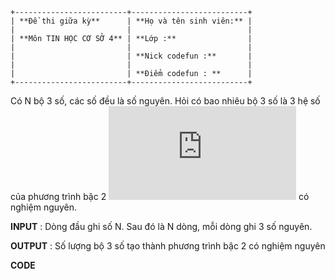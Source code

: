 ```
+-------------------------+--------------------------+
| **Đề thi giữa kỳ**      | **Họ và tên sinh viên:** |
|                         |                          |
| **Môn TIN HỌC CƠ SỞ 4** | **Lớp :**                |
|                         |                          |
|                         | **Nick codefun :**       |
|                         |                          |
|                         | **Điểm codefun : **      |
+-------------------------+--------------------------+
```

Có N bộ 3 số, các số đều là số nguyên. Hỏi có bao nhiêu bộ 3 số là 3 hệ
số của phương trình bậc 2 ![ax^2^ + bx + c = 0](http://www.sciweavers.org/tex2img.php?eq=ax%5E2%5E%20%2B%20bx%20%2B%20c%20%3D%200&bc=White&fc=Black&im=jpg&fs=12&ff=arev&edit=0) có nghiệm nguyên.

**INPUT** : Dòng đầu ghi số N. Sau đó là N dòng, mỗi dòng ghi 3 số
nguyên.

**OUTPUT** : Số lượng bộ 3 số tạo thành phương trình bậc 2 có nghiệm
nguyên

**CODE**
